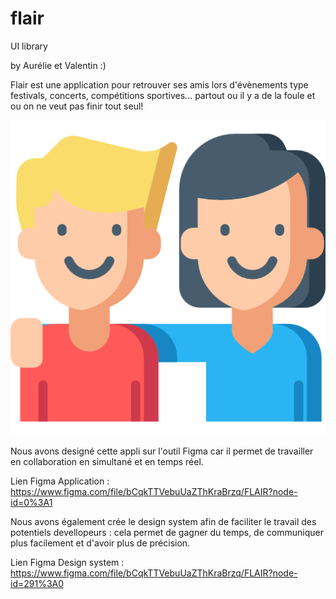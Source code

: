 # flair

UI library

 by Aurélie et Valentin :)
 
 Flair est une application pour retrouver ses amis lors d'évènements type festivals, concerts, compétitions sportives... partout ou il y a de la foule et ou on ne veut pas finir tout seul!  

 <img src="./image/smiles.png">
 
 Nous avons designé cette appli sur l'outil Figma car il permet de travailler en collaboration en simultané et en temps réel.
 
 Lien Figma Application : https://www.figma.com/file/bCqkTTVebuUaZThKraBrzq/FLAIR?node-id=0%3A1
 
 Nous avons également crée le design system afin de faciliter le travail des potentiels devellopeurs : cela permet de gagner du temps, de communiquer plus facilement et d'avoir plus de précision.
 
Lien Figma Design system : https://www.figma.com/file/bCqkTTVebuUaZThKraBrzq/FLAIR?node-id=291%3A0
 
 
 
